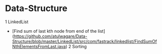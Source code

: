 # Data-Structure
1 LinkedList
- [Find sum of last kth node from end of the list] (https://github.com/atulwagare/Data-Structure/blob/master/LinkedList/src/com/fastrack/linkedlist/FindSumOfNthElementsFromLast.java)
2 Sorting 
